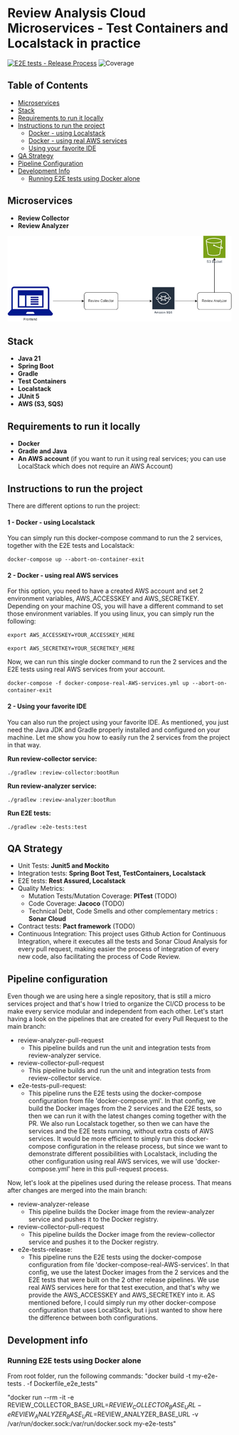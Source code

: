 # Review Analysis Cloud Microservices - Test Containers and Localstack in practice

[![E2E tests - Release Process](https://github.com/teixeira-fernando/Review-Analysis-Cloud-Microservices/actions/workflows/e2e-tests-release.yml/badge.svg)](https://github.com/teixeira-fernando/Review-Analysis-Cloud-Microservices/actions/workflows/e2e-tests-release.yml)
![Coverage](https://img.shields.io/codecov/c/github/teixeira-fernando/Review-Analysis-Cloud-Microservices)

## Table of Contents
- [Microservices](##microservices)
- [Stack](##stack)
- [Requirements to run it locally](##requirements-to-run-it-locally)
- [Instructions to run the project](##instructions-to-run-the-project)
  - [Docker - using Localstack](####docker---using-localstack)
  - [Docker - using real AWS services](####docker---using-real-aws-services)
  - [Using your favorite IDE](####using-your-favorite-ide)
- [QA Strategy](##qa-strategy)
- [Pipeline Configuration](##pipeline-configuration)
- [Development Info](##development-info)
  - [Running E2E tests using Docker alone](###running-e2e-tests-using-docker-alone)

## Microservices 

- **Review Collector**
- **Review Analyzer**

![Review Analysis Microservices Flow](images/ReviewAnalysisProject.drawio.png)

## Stack

- **Java 21**
- **Spring Boot**
- **Gradle**
- **Test Containers**
- **Localstack**
- **JUnit 5**
- **AWS (S3, SQS)**

## Requirements to run it locally

- **Docker**
- **Gradle and Java**
- **An AWS account** (if you want to run it using real services; you can use LocalStack which does not require an AWS Account)


## Instructions to run the project

There are different options to run the project:

#### 1 - Docker - using Localstack

You can simply run this docker-compose command to run the 2 services, together with the E2E tests and Localstack:

```Shell
docker-compose up --abort-on-container-exit
```

#### 2 - Docker - using real AWS services

For this option, you need to have a created AWS account and set 2 environment variables, AWS_ACCESSKEY and AWS_SECRETKEY. Depending on your machine OS, you will have a different command to set those environment variables. If you using linux, you can simply run the following:

```Shell
export AWS_ACCESSKEY=YOUR_ACCESSKEY_HERE
```

```Shell
export AWS_SECRETKEY=YOUR_SECRETKEY_HERE
```

Now, we can run this single docker command to run the 2 services and the E2E tests using real AWS services from your account.

```Shell
docker-compose -f docker-compose-real-AWS-services.yml up --abort-on-container-exit
```

#### 2 - Using your favorite IDE

You can also run the project using your favorite IDE. As mentioned, you just need the Java JDK and Gradle properly installed and configured on your machine. Let me show you how to easily run the 2 services from the project in that way.

 <b>Run review-collector service:</b>
```Gradle
./gradlew :review-collector:bootRun
```

 <b>Run review-analyzer service:</b>
```Gradle
./gradlew :review-analyzer:bootRun
```

 <b>Run E2E tests:</b>

```Gradle
./gradlew :e2e-tests:test
```

## QA Strategy

* Unit Tests: <b>Junit5 and Mockito</b>
* Integration tests: <b>Spring Boot Test, TestContainers, Localstack</b>
* E2E tests:  <b>Rest Assured, Localstack</b>
* Quality Metrics:
    * Mutation Tests/Mutation Coverage: <b>PITest</b> (TODO)
    * Code Coverage: <b>Jacoco</b> (TODO)
    * Technical Debt, Code Smells and other complementary metrics : <b>Sonar Cloud</b>
* Contract tests: <b>Pact framework</b> (TODO)
* Continuous Integration: This project uses Github Action for Continuous Integration, where it executes all the tests and Sonar Cloud Analysis for every pull request, making easier the process of integration of every new code, also facilitating the process of Code Review.

## Pipeline configuration

Even though we are using here a single repository, that is still a micro services project and that's how I tried to organize the CI/CD process to be make every service modular and independent from each other. Let's start having a look on the pipelines that are created for every Pull Request to the main branch:

* review-analyzer-pull-request
   * This pipeline builds and run the unit and integration tests from review-analyzer service.
* review-collector-pull-request
   * This pipeline builds and run the unit and integration tests from review-collector service.
* e2e-tests-pull-request:
   * This pipeline runs the E2E tests using the docker-compose configuration from file 'docker-compose.yml'.  In that config, we build the Docker images from the 2 services and the E2E tests, so then we can run it with the latest changes coming together with the PR. We also run Localstack together, so then we can have the services and the E2E tests running, without extra costs of AWS services. It would be more efficient to simply run this docker-compose configuration in the release process, but since we want to demonstrate different possibilities with Localstack, including the other configuration using real AWS services, we will use 'docker-compose.yml' here in this pull-request process.
 
 Now, let's look at the pipelines used during the release process. That means after changes are merged into the main branch:

* review-analyzer-release
   * This pipeline builds the Docker image from the review-analyzer service and pushes it to the Docker registry.
* review-collector-pull-request
   * This pipeline builds the Docker image from the review-collector service and pushes it to the Docker registry.
*  e2e-tests-release:
   *  This pipeline runs the E2E tests using the docker-compose configuration from file 'docker-compose-real-AWS-services'.  In that config, we use the latest Docker images from the 2 services and the E2E tests that were built on the 2 other release pipelines. We use real AWS services here for that test execution, and that's why we provide the AWS_ACCESSKEY and AWS_SECRETKEY into it. AS mentioned before, I could simply run my other docker-compose configuration that uses LocalStack, but i just wanted to show here the difference between both configurations.

## Development info

### Running E2E tests using Docker alone

From root folder, run the following commands:
"docker build -t my-e2e-tests . -f Dockerfile_e2e_tests"

"docker run --rm -it -e REVIEW_COLLECTOR_BASE_URL=$REVIEW_COLLECTOR_BASE_URL -e REVIEW_ANALYZER_BASE_URL=$REVIEW_ANALYZER_BASE_URL -v /var/run/docker.sock:/var/run/docker.sock my-e2e-tests"

